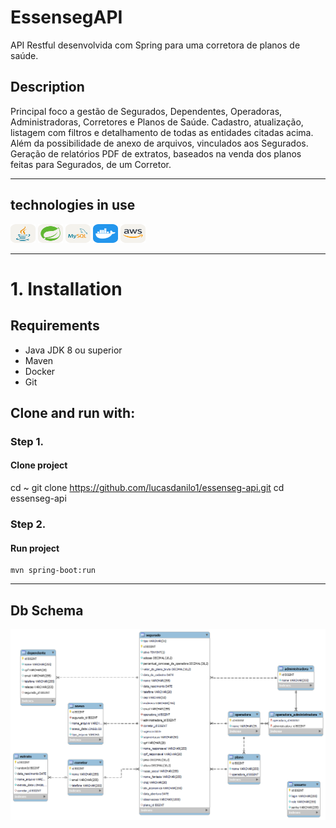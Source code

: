 
# EssensegAPI

API Restful desenvolvida com Spring para uma corretora de planos de saúde. 


## Description

Principal foco a gestão de Segurados, Dependentes, Operadoras, Administradoras, Corretores e Planos de Saúde.
Cadastro, atualização, listagem com filtros e detalhamento de todas as entidades citadas acima. 
Além da possibilidade de anexo de arquivos, vinculados aos Segurados. Geração de relatórios PDF de extratos, 
baseados na venda dos planos feitas para Segurados, de um Corretor.

--------------------------------------------------------------------

## technologies in use

<div>
<img height="30" width="40" src="https://github.com/tandpfun/skill-icons/blob/main/icons/Java-Light.svg"/>
<img height="30" width="40" src="https://github.com/tandpfun/skill-icons/blob/main/icons/Spring-Light.svg" />
<img height="30" width="40" src="https://github.com/tandpfun/skill-icons/blob/main/icons/MySQL-Light.svg" />
<img height="30" width="40" src="https://github.com/tandpfun/skill-icons/blob/main/icons/Docker.svg"/>
<img height="30" width="40" src="https://github.com/tandpfun/skill-icons/blob/main/icons/AWS-Light.svg"/>
</div>

--------------------------------------------------------------------

# 1. Installation

## Requirements

- Java JDK 8 ou superior
- Maven
- Docker
- Git

## Clone and run with:

### Step 1.
#### Clone project

cd ~
git clone https://github.com/lucasdanilo1/essenseg-api.git
cd essenseg-api

### Step 2.
#### Run project
```shell
mvn spring-boot:run
```

--------------------------------------------------------------------
## Db Schema
<div>
<img src="https://github.com/lucasdanilo1/essenseg-api/blob/main/db_schema.png"/>
</div>
